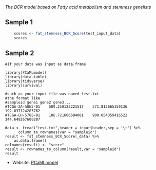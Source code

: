 *The BCR model based on Fatty acid metabolism and stemness genelists*
## Sample 1
```R
	scores <- fat_stemness_BCR_Score(test_input_data)
	scores
```

## Sample 2
```
#if your data was input as data.frame

library(PCaMLmodel)
library(data.table)
library(tidyverse)
library(survival)

#such as your input file was named test.txt
#the format like 
#sampleid gene1 gene2 gene3...
#TCGA-2A-A8W3-01	509.250122221517	371.812665359136	192.037124283762
#TCGA-CH-5788-01	188.721606594081	900.654359416522	344.648267600287

data <- fread("test.txt",header = input$header,sep = '\t') %>%
      column_to_rownames(var = "sampleid")
result <- fat_stemness_BCR_Score(_data) %>%
	as.data.frame()
colnames(result) <- "score"
result <- rownames_to_column(result,var = "sampleid")
result
```
* Website: 
	[PCaMLmodel](http://www.dzwgylab.com/PCaMLmodel)
